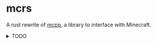 # mcrs

A rust rewrite of [mcpp](https://github.com/rozukke/mcpp), a library to
interface with Minecraft.


<details>
<summary>TODO</summary>

- Add `set_blocks`, `get_blocks`, and `get_heights` methods
- Add documentation
- Update readme
- Add tests

</details>

